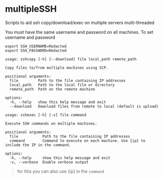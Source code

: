 # multipleSSH
Scripts to aid ssh copy/download/exec on multiple servers multi-threaded

You must have the same username and password on all machines.
To set username and password
```
export SSH_USERNAME=Redacted
export SSH_PASSWORD=Redacted
```

```
usage: sshcopy [-h] [--download] file local_path remote_path

Copy files to/from multiple machines using SCP.

positional arguments:
  file         Path to the file containing IP addresses
  local_path   Path to the local file or directory
  remote_path  Path on the remote machine

options:
  -h, --help   show this help message and exit
  --download   Download files from remote to local (default is upload)
```

```
usage: sshexec [-h] [-v] file command

Execute SSH commands on multiple machines.

positional arguments:
  file           Path to the file containing IP addresses
  command        Command to execute on each machine. Use {ip} to include the IP in the command.

options:
  -h, --help     show this help message and exit
  -v, --verbose  Enable verbose output
```
> for this you can also use {ip} in the `command`
